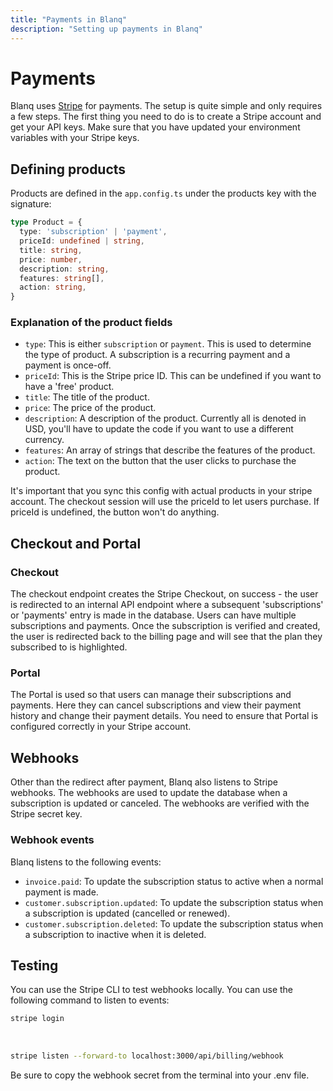 ```yaml
---
title: "Payments in Blanq"
description: "Setting up payments in Blanq"
---
```


# Payments

Blanq uses [Stripe](https://stripe.com) for payments. The setup is quite simple and only requires a few steps. The first thing you need to do is to create a Stripe account and get your API keys.
Make sure that you have updated your environment variables with your Stripe keys.

## Defining products

Products are defined in the `app.config.ts` under the products key with the signature:

```typescript
type Product = {
  type: 'subscription' | 'payment',
  priceId: undefined | string,
  title: string,
  price: number,
  description: string,
  features: string[],
  action: string,
}
```

### Explanation of the product fields

- `type`: This is either `subscription` or `payment`. This is used to determine the type of product. A subscription is a recurring payment and a payment is once-off.
- `priceId`: This is the Stripe price ID. This can be undefined if you want to have a 'free' product.
- `title`: The title of the product.
- `price`: The price of the product.
- `description`: A description of the product. Currently all is denoted in USD, you'll have to update the code if you want to use a different currency.
- `features`: An array of strings that describe the features of the product.
- `action`: The text on the button that the user clicks to purchase the product.

It's important that you sync this config with actual products in your stripe account. The checkout session will use the priceId to let users purchase. If priceId is undefined, the button won't do anything.

## Checkout and Portal

### Checkout

The checkout endpoint creates the Stripe Checkout, on success - the user is redirected to an internal API endpoint where a subsequent
'subscriptions' or 'payments' entry is made in the database. Users can have multiple subscriptions and payments. Once the subscription is verified and created, the user is redirected back to the billing page and will see that the plan they subscribed to is highlighted.

### Portal

The Portal is used so that users can manage their subscriptions and payments. Here they can cancel subscriptions and view their payment history and change their payment details.
You need to ensure that Portal is configured correctly in your Stripe account.

## Webhooks

Other than the redirect after payment, Blanq also listens to Stripe webhooks. The webhooks are used to update the database when a subscription is updated or canceled. The webhooks are verified with the Stripe secret key.

### Webhook events

Blanq listens to the following events:

- `invoice.paid`: To update the subscription status to active when a normal payment is made.
- `customer.subscription.updated`: To update the subscription status when a subscription is updated (cancelled or renewed).
- `customer.subscription.deleted`: To update the subscription status when a subscription to inactive when it is deleted.

## Testing

You can use the Stripe CLI to test webhooks locally. You can use the following command to listen to events:

```bash
stripe login
```

<br />

```bash
stripe listen --forward-to localhost:3000/api/billing/webhook
```

Be sure to copy the webhook secret from the terminal into your .env file.

